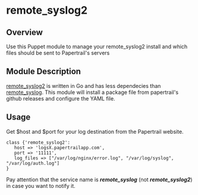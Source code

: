 # remote_syslog2

## Overview

Use this Puppet module to manage your remote_syslog2 install and which files
should be sent to Papertrail's servers

## Module Description

[remote_syslog2](https://github.com/papertrail/remote_syslog2) is written in Go and has less dependecies than [remote_syslog](https://github.com/papertrail/remote_syslog). This module will install a package file from papertrail's github releases and configure the YAML file.

## Usage

Get $host and $port for your log destination from the Papertrail website.
```
class {'remote_syslog2':
   host => 'logsX.papertrailapp.com',
   port => '11111',
   log_files => ["/var/log/nginx/error.log", "/var/log/syslog", "/var/log/auth.log"]
}
```

Pay attention that the service name is ***remote_syslog*** (not ***remote_syslog2***) in case you want to notify it.
